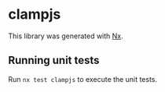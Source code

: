# clampjs

This library was generated with [Nx](https://nx.dev).

## Running unit tests

Run `nx test clampjs` to execute the unit tests.
